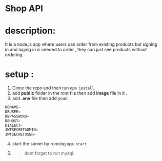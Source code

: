 # Shop API

# description:

It is a node.js app where users can order from existing products but signing in and loging in is needed to order , they can just see products without ordering .

# setup :

1. Clone the repo and then run `npm install`.
2. add **public** folder in the root file then add **image** file in it .
3. add **.env** file then add your:

```javascript
DBNAME=
DBUSER=
DBPASSWORD=
DBHOST=
DIALECT=
JWTSECRETADMIN=
JWTSECRETUSER=
```

4. start the sarver by running `npm start`
5. > dont forget to run mysql.

